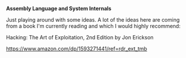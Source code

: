 **Assembly Language and System Internals**

Just playing around with some ideas. A lot of the ideas here are coming from a book I'm currently reading and which I would highly recommend:

Hacking: The Art of Exploitation, 2nd Edition
by Jon Erickson

https://www.amazon.com/dp/1593271441/ref=rdr_ext_tmb
